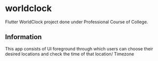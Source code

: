 # worldclock

Flutter WorldClock project done under Professional Course of College.

## Information

This app consists of UI foreground through which users can choose their desired locations and check the time of that location/ Timezone



